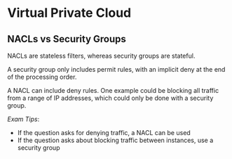 # Virtual Private Cloud



## NACLs vs Security Groups
NACLs are stateless filters, whereas security groups are stateful.

A security group only includes permit rules, with an implicit deny at the end of the processing order.

A NACL can include deny rules. One example could be blocking all traffic from a range of IP addresses, which could only be done with a security group.

*Exam Tips*: 
 - If the question asks for denying traffic, a NACL can be used
 - If the question asks about blocking traffic between instances, use a security group